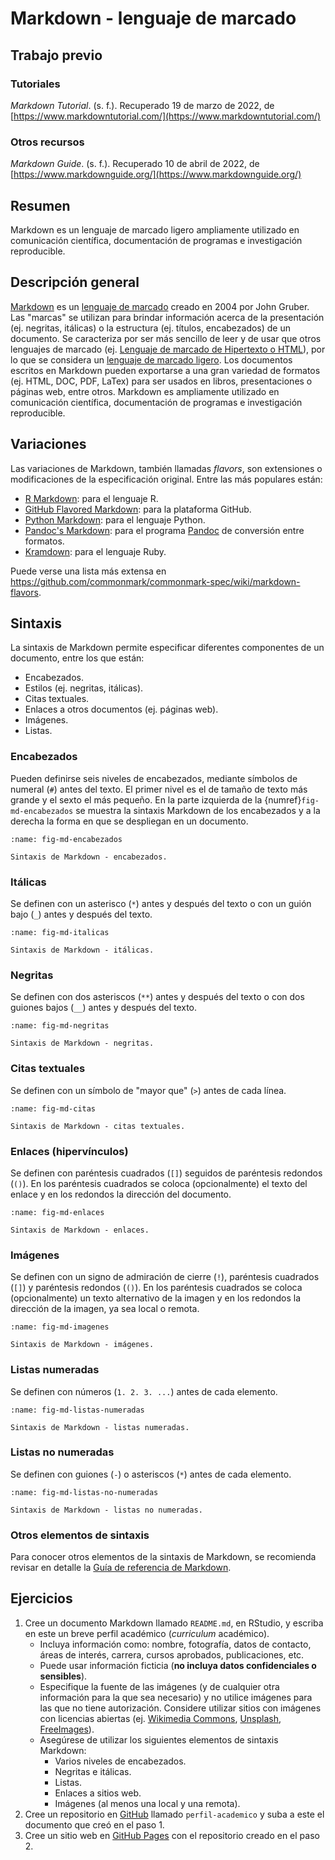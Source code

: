 # Markdown - lenguaje de marcado


## Trabajo previo

### Tutoriales
*Markdown Tutorial*. (s. f.). Recuperado 19 de marzo de 2022, de [https://www.markdowntutorial.com/](https://www.markdowntutorial.com/)

### Otros recursos
*Markdown Guide*. (s. f.). Recuperado 10 de abril de 2022, de [https://www.markdownguide.org/](https://www.markdownguide.org/)


## Resumen
Markdown es un lenguaje de marcado ligero ampliamente utilizado en comunicación científica, documentación de programas e investigación reproducible.


## Descripción general
[Markdown](https://daringfireball.net/projects/markdown/) es un [lenguaje de marcado](https://es.wikipedia.org/wiki/Lenguaje_de_marcado) creado en 2004 por John Gruber. Las "marcas" se utilizan para brindar información acerca de la presentación (ej. negritas, itálicas) o la estructura (ej. títulos, encabezados) de un documento. Se caracteriza por ser más sencillo de leer y de usar que otros lenguajes de marcado (ej. [Lenguaje de marcado de Hipertexto o HTML](https://es.wikipedia.org/wiki/HTML)), por lo que se considera un [lenguaje de marcado ligero](https://es.wikipedia.org/wiki/Lenguaje_de_marcas_ligero). Los documentos escritos en Markdown pueden exportarse a una gran variedad de formatos (ej. HTML, DOC, PDF, LaTex) para ser usados en libros, presentaciones o páginas web, entre otros. Markdown es ampliamente utilizado en comunicación científica, documentación de programas e investigación reproducible.


## Variaciones
Las variaciones de Markdown, también llamadas *flavors*, son extensiones o modificaciones de la especificación original. Entre las más populares están:

- [R Markdown](https://rmarkdown.rstudio.com/): para el lenguaje R.
- [GitHub Flavored Markdown](https://help.github.com/en/github/writing-on-github): para la plataforma GitHub.
- [Python Markdown](https://github.com/Python-Markdown/markdown): para el lenguaje Python.
- [Pandoc's Markdown](https://pandoc.org/MANUAL.html#pandocs-markdown): para el programa [Pandoc](https://pandoc.org/) de conversión entre formatos.
- [Kramdown](https://kramdown.gettalong.org/quickref.html): para el lenguaje Ruby.

Puede verse una lista más extensa en <https://github.com/commonmark/commonmark-spec/wiki/markdown-flavors>.


## Sintaxis
La sintaxis de Markdown permite especificar diferentes componentes de un documento, entre los que están:

-   Encabezados.
-   Estilos (ej. negritas, itálicas).
-   Citas textuales.
-   Enlaces a otros documentos (ej. páginas web).
-   Imágenes.
-   Listas.

### Encabezados
Pueden definirse seis niveles de encabezados, mediante símbolos de numeral (`#`) antes del texto. El primer nivel es el de tamaño de texto más grande y el sexto el más pequeño. En la parte izquierda de la {numref}`fig-md-encabezados` se muestra la sintaxis Markdown de los encabezados y a la derecha la forma en que se despliegan en un documento.

```{figure} img/md-encabezados.png
:name: fig-md-encabezados

Sintaxis de Markdown - encabezados.
```

### Itálicas
Se definen con un asterisco (`*`) antes y después del texto o con un guión bajo (`_`) antes y después del texto.

```{figure} img/md-italica.png
:name: fig-md-italicas

Sintaxis de Markdown - itálicas.
```

### Negritas
Se definen con dos asteriscos (`**`) antes y después del texto o con dos guiones bajos (`__`) antes y después del texto.

```{figure} img/md-negrita.png
:name: fig-md-negritas

Sintaxis de Markdown - negritas.
```

### Citas textuales
Se definen con un símbolo de "mayor que" (`>`) antes de cada línea.

```{figure} img/md-cita.png
:name: fig-md-citas

Sintaxis de Markdown - citas textuales.
```

### Enlaces (hipervínculos)
Se definen con paréntesis cuadrados (`[]`) seguidos de paréntesis redondos (`()`). En los paréntesis cuadrados se coloca (opcionalmente) el texto del enlace y en los redondos la dirección del documento.

```{figure} img/md-enlace.png
:name: fig-md-enlaces

Sintaxis de Markdown - enlaces.
```

### Imágenes
Se definen con un signo de admiración de cierre (`!`), paréntesis cuadrados (`[]`) y paréntesis redondos (`()`). En los paréntesis cuadrados se coloca (opcionalmente) un texto alternativo de la imagen y en los redondos la dirección de la imagen, ya sea local o remota.

```{figure} img/md-imagen.png
:name: fig-md-imagenes

Sintaxis de Markdown - imágenes.
```

### Listas numeradas
Se definen con números (`1. 2. 3. ...`) antes de cada elemento.

```{figure} img/md-lista-numerada.png
:name: fig-md-listas-numeradas

Sintaxis de Markdown - listas numeradas.
```

### Listas no numeradas
Se definen con guiones (`-`) o asteriscos (`*`) antes de cada elemento.

```{figure} img/md-lista-no-numerada.png
:name: fig-md-listas-no-numeradas

Sintaxis de Markdown - listas no numeradas.
```

### Otros elementos de sintaxis
Para conocer otros elementos de la sintaxis de Markdown, se recomienda revisar en detalle la [Guía de referencia de Markdown](https://www.markdownguide.org/).


## Ejercicios
1. Cree un documento Markdown llamado `README.md`, en RStudio, y escriba en este un breve perfil académico (*curriculum* académico).
    - Incluya información como: nombre, fotografía, datos de contacto, áreas de interés, carrera, cursos aprobados, publicaciones, etc.
    - Puede usar información ficticia (**no incluya datos confidenciales o sensibles**).
    - Especifique la fuente de las imágenes (y de cualquier otra información para la que sea necesario) y no utilice imágenes para las que no tiene autorización. Considere utilizar sitios con imágenes con licencias abiertas (ej. [Wikimedia Commons](https://commons.wikimedia.org/), [Unsplash](https://unsplash.com/), [FreeImages](https://www.freeimages.com/)).
    - Asegúrese de utilizar los siguientes elementos de sintaxis Markdown:
        - Varios niveles de encabezados.
        - Negritas e itálicas.
        - Listas.
        - Enlaces a sitios web.
        - Imágenes (al menos una local y una remota).
2. Cree un repositorio en [GitHub](https://github.com/) llamado `perfil-academico` y suba a este el documento que creó en el paso 1.
3. Cree un sitio web en [GitHub Pages](https://pages.github.com/) con el repositorio creado en el paso 2.
